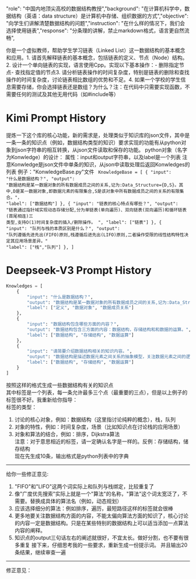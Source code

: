 "role": "中国内地顶尖高校的数据结构教授","background": "在计算机科学中，数据结构（英语：data structure）是计算机中存储、组织数据的方式","objective": "向学生们讲解清楚数据结构的问题","instruction": "在什么样的情况下，我们会选择使用链表","response": "分条理的讲解，禁止markdown格式，语言更自然流畅",

你是一个虚拟教师，帮助学生学习链表（Linked List）这一数据结构的基本概念和应用。1. 请首先解释链表的基本概念，包括链表的定义、节点（Node）结构。2. 设计一个单向链表的实现，语言使用Cpp。实现以下基本操作：- 删除指定节点- 查找指定值的节点3. 请分析链表操作的时间复杂度，特别是链表的删除和查找操作的时间复杂度，讨论链表相比数组的优势和不足。4. 如果一个学校的学生信息需要存储，你会选择链表还是数组？为什么？注：在代码中只需要实现函数，不需要任何的测试及其他无用代码（如#include等）

# Kimi Prompt History
提炼一下这个库的核心功能，新的需求是，处理类似于知识库的json文件，其中是一条一条的知识点（例如，数据结构类型的知识）要求实现的功能有从python对象到json字符串的相互转换，从json文件读取和保存的功能。
python对象（名字为Konwledge）的设计：
属性：input和output字符串，以及label是一个列表
注意Konwledge是json文件中单条的知识，从json中读取处理后返回Konwledges的列表
例子："KonwledgeBase.py"文件
<code>
KnowledgeBase = [
    {
    "input": "什么是数据结构？",
    "output": "数据结构是某一数据对象的所有数据成员之间的关系,记为:Data_Structure={D,S}。其中,D是某一数据对象,即数据元素的有限集合,S是该对象中所有数据成员之间的关系的有限集合。"，
    "label": ["数据结构"]
    },
    {
    "input": "链表的核心特点有哪些？",
    "output": "链表通过指针域实现动态存储分配,分为单链表(单向遍历)、双向链表(双向遍历)和循环链表(首尾相连)三
    类型,支持O(1)时间复杂度的插入/删除操作‌。 ",
    "label": ["链表"]
    },
    {
    "input": "队列与栈的本质区别是什么？",
    "output": "队列遵循先进先出(FIFO)原则,栈遵循后进先出(LIFO)原则,二者操作受限的线性结构特性决定其应用场景差异‌。" 
    "label": ["栈","队列"]
    },
]
</code>

# Deepseek-V3 Prompt History
```python
Knowledges = [
    {
        "input": "什么是数据结构？",
        "output": "数据结构是某一数据对象的所有数据成员之间的关系,记为:Data_Structure={D,S}。其中,D是某一数据对象,即数据元素的有限集合,S是该对象中所有数据成员之间的关系的有限集合。",
        "label": ["定义", "数据对象", "数据成员关系"]
    },
    {
        "input": "数据结构包含哪些方面的内容？",
        "output": "数据结构包含三方面的内容：数据结构，存储结构和和数据的运算。",
        "label": ["数据结构", "存储结构", "数据运算"]
    },
    {
        "input": "请简要介绍数据结构相关的知识内容。",
        "output": "数据结构是描述数据元素之间关系的抽象模型，关注数据元素之间的逻辑关系，通常分为以下四种基本类型：集合结构、线性结构、树形结构和图形结构。",
        "label": ["数据结构", "存储结构", "数据运算"]
    }
]
```
按照这样的格式生成一些数据结构有关的知识点  
其中标签是一个列表，每一条允许最多三个点（最重要的三点），但是以上例子的标签很不好。我重新给你指导：  
标签的类型：  
1. 讨论的核心对象，例如：数据结构（这里指讨论纯粹的概念），栈，队列  
2. 对象的特性，例如：时间复杂度，场景（比如知识点在讨论栈的应用场景）  
3. 对象和算法的结合，例如：排序，Dijkstra算法  
注意：对于意思相近的标签，请一定确认名字是一样的。反例：存储结构，储存结构  
现在先生成10条，输出格式是python列表中的字典

---

给你一些修正意见:
1. "FIFO"和"LIFO"这两个词实际上和队列与栈绑定，比较重复了
2. 像"广度优先搜索"实际上就是一个"算法"的名称，"算法"这个词太宽泛了，不需要。替换成具体的算法名（例如，动态规划）
3. 应该选择细分的算法：例如排序，遍历，最短路径这样的标签就会很棒
4. 更多地要关注数据结构方面的内容，不能太偏向算法方面的知识了，核心讨论的内容一定是数据结构。只是在某些特别的数据结构上可以适当添加一点算法内容的阐释。
5. 知识点的output三句话左右的阐述就很好，不宜太长。做好分割，也不要有很多重复
接下来，仔细思考我的一些要求，重新生成一份提示词。
并且输出20条结果，继续审查一遍

--- 

修正意见：